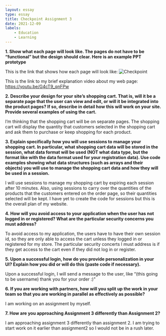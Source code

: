 ```yaml
---
layout: essay
type: essay
title: Checkpoint Assignment 3
date: 2021-12-09
labels: 
    - Education
    - Learning 
---
```


**1. Show what each page will look like. The pages do not have to be “functional” but the design should clear. Here is an example PPT prototype**

This is the link that shows how each page will look like: 
![Checkpoint](https://user-images.githubusercontent.com/89444372/145350970-4c5f9ff0-5c67-4f5d-b7b1-1028ea8efa47.png)

This is the link to my brief explanation video about my web page: https://youtu.be/G4cT9_qnFPw

**2. Describe your design for your site’s shopping cart. That is, will it be a separate page that the user can view and edit, or will it be integrated into the product pages? If so, describe in detail how this will work on your site. Provide several examples of using the cart.**

I’m thinking that the shopping cart will be on separate pages. The shopping cart will display the quantity that customers selected in the shopping cart and ask them to purchase or keep shopping for each product.

**3. Explain specifically how you will use sessions to manage your shopping cart. In particular, what shopping cart data will be stored in the session, what data format will be used (NOT what data type, but the format like with the data format used for your registration data). Use code examples showing what data structures (such as arrays and their objects) you will use to manage the shopping cart data and how they will be used in a session.**

I will use sessions to manage my shopping cart by expiring each session after 10 minutes.  Also, using sessions to carry over the quantities of the products that the customers entered on the order page, so their quantities selected will be kept.  I have yet to create the code for sessions but this is the overall plan of my website.

**4. How will you avoid access to your application when the user has not logged in or registered? What are the particular security concerns you must address?**

To avoid access to my application, the users have to have their own session id, so they are only able to access the cart unless they logged in or registered for my store.  The particular security concerts I must address is if they get access to the cart even if they did not log in or register.

**5. Upon a successful login, how do you provide personalization in your UI? Explain how you did or will do this (paste code if necessary).**

Upon a successful login, I will send a message to the user, like “(this going to be username) thank you for your order :)"

**6. If you are working with partners, how will you split up the work in your team so that you are working in parallel as effectively as possible?**

I am working on an assignment by myself.

**7. How are you approaching Assignment 3 differently than Assignment 2?**

I am approaching assignment 3 differently than assignment 2. I am trying to start work on it earlier than assignment2 so I would not be in a rush later.
 
